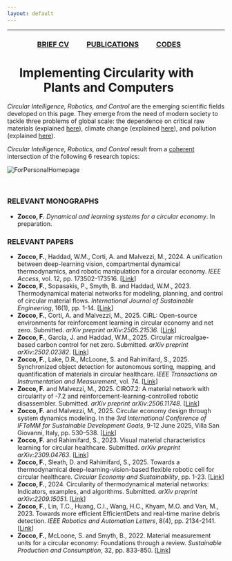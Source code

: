 ```yaml
---
layout: default
---
```


---

### &emsp;&emsp;&emsp;&emsp; [BRIEF CV](./Bio.html)  &emsp;&emsp;  [PUBLICATIONS](./Publications.html)  &emsp;&emsp;  [CODES](./Codes.html)  

# &emsp;Implementing Circularity with &emsp;&emsp;&emsp;Plants and Computers

_Circular_ _Intelligence, Robotics, and Control_ are the emerging scientific fields developed on this page. They emerge from the need of modern society to tackle three problems of global scale: the dependence on critical raw materials (explained [here](https://single-market-economy.ec.europa.eu/sectors/raw-materials/areas-specific-interest/critical-raw-materials_en)), climate change (explained [here](https://science.nasa.gov/climate-change/)), and pollution (explained [here](https://education.nationalgeographic.org/resource/great-pacific-garbage-patch/)).  

_Circular_ _Intelligence, Robotics, and Control_ result from a <ins>coherent</ins> intersection of the following 6 research topics: 

![ForPersonalHomepage](https://github.com/user-attachments/assets/5a7fb77a-08fb-4076-bae2-b8b1e9a6aa76)


&nbsp;  

### RELEVANT MONOGRAPHS
* **Zocco, F.**  _Dynamical_ _and_ _learning_ _systems_ _for_ _a_ _circular_ _economy_. In preparation.

### RELEVANT PAPERS
* **Zocco, F.**, Haddad, W.M., Corti, A. and Malvezzi, M., 2024. A unification between deep-learning vision, compartmental dynamical thermodynamics, and robotic manipulation for a circular economy. _IEEE Access_, vol. 12, pp. 173502-173516. [[Link](https://ieeexplore.ieee.org/document/10746487)] 
* **Zocco, F.**, Sopasakis, P., Smyth, B. and Haddad, W.M., 2023. Thermodynamical material networks for modeling, planning, and control of circular material flows. _International Journal of Sustainable Engineering_, 16(1), pp. 1-14. [[Link](https://www.tandfonline.com/doi/full/10.1080/19397038.2023.2209582)]
* **Zocco, F.**, Corti, A. and Malvezzi, M., 2025. CiRL: Open-source environments for reinforcement learning in circular economy and net zero. Submitted. _arXiv preprint arXiv:2505.21536_. [[Link](https://arxiv.org/abs/2505.21536)]
* **Zocco, F.**, Garcia, J. and Haddad, W.M., 2025. Circular microalgae-based carbon control for net zero. Submitted. _arXiv preprint arXiv:2502.02382_. [[Link](https://www.arxiv.org/abs/2502.02382)] 
* **Zocco, F.**, Lake, D.R., McLoone, S. and Rahimifard, S., 2025. Synchronized object detection for autonomous sorting, mapping, and quantification of materials in circular healthcare. _IEEE Transactions on Instrumentation and Measurement_, vol. 74. [[Link](https://ieeexplore.ieee.org/document/11018129)]
* **Zocco, F.** and Malvezzi, M., 2025. CIRO7.2: A material network with circularity of -7.2 and reinforcement-learning-controlled robotic disassembler. Submitted. _arXiv preprint arXiv:2506.11748_. [[Link](https://arxiv.org/abs/2506.11748)]
* **Zocco, F.** and Malvezzi, M., 2025. Circular economy design through system dynamics modeling. In the _3rd International Conference of IFToMM for Sustainable Development Goals_, 9-12 June 2025, Villa San Giovanni, Italy, pp. 530–538. [[Link](https://link.springer.com/chapter/10.1007/978-3-031-91151-4_58)]  
* **Zocco, F.** and Rahimifard, S., 2023. Visual material characteristics learning for circular healthcare. Submitted. _arXiv preprint arXiv:2309.04763_. [[Link](https://arxiv.org/abs/2309.04763)]
* **Zocco, F.**, Sleath, D. and Rahimifard, S., 2025. Towards a thermodynamical deep-learning-vision-based flexible robotic cell for circular healthcare. _Circular Economy and Sustainability_, pp. 1-23. [[Link](https://link.springer.com/article/10.1007/s43615-025-00532-4)]
* **Zocco, F.**, 2024. Circularity of thermodynamical material networks: Indicators, examples, and algorithms. Submitted. _arXiv preprint arXiv:2209.15051_. [[Link](https://arxiv.org/abs/2209.15051)]
* **Zocco, F.**, Lin, T.C., Huang, C.I., Wang, H.C., Khyam, M.O. and Van, M., 2023. Towards more efficient EfficientDets and real-time marine debris detection. _IEEE Robotics and Automation Letters_, 8(4), pp. 2134-2141. [[Link](https://ieeexplore.ieee.org/document/10044917)]
* **Zocco, F.**, McLoone, S. and Smyth, B., 2022. Material measurement units for a circular economy: Foundations through a review. _Sustainable Production and Consumption_, 32, pp. 833-850. [[Link](https://www.sciencedirect.com/science/article/pii/S2352550922001427)]
